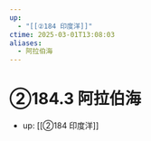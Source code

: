 ```yaml
---
up:
  - "[[②184 印度洋]]"
ctime: 2025-03-01T13:08:03
aliases:
  - 阿拉伯海
---
```


# ②184.3 阿拉伯海

- up: [[②184 印度洋]]
